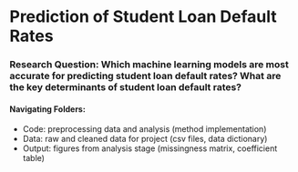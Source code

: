 # Prediction of Student Loan Default Rates

### Research Question: Which machine learning models are most accurate for predicting student loan default rates? What are the key determinants of student loan default rates? 

#### Navigating Folders: 
- Code: preprocessing data and analysis (method implementation)
- Data: raw and cleaned data for project (csv files, data dictionary)
- Output: figures from analysis stage (missingness matrix, coefficient table)

